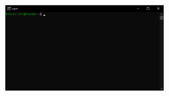 <div align="center">
    <a href="https://github.com/Nikola-Ver/Nikola-Ver">
        <img src="/readme/gif/readme.gif" />
    </a>
</div>